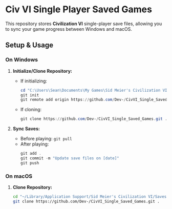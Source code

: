 # Civ VI Single Player Saved Games

This repository stores **Civilization VI** single-player save files, allowing you to sync your game progress between Windows and macOS.

## Setup & Usage

### On Windows
1. **Initialize/Clone Repository:**
   - If initializing:
     ```powershell
     cd "C:\Users\Sean\Documents\My Games\Sid Meier's Civilization VI\Saves\Single"
     git init
     git remote add origin https://github.com/Dev-/CivVI_Single_Saved_Games.git
     ```
   - If cloning:
     ```powershell
     git clone https://github.com/Dev-/CivVI_Single_Saved_Games.git .
     ```

2. **Sync Saves:**
   - Before playing: `git pull`
   - After playing:
     ```powershell
     git add .
     git commit -m "Update save files on [date]"
     git push
     ```

### On macOS
1. **Clone Repository:**
   ```bash
   cd "~/Library/Application Support/Sid Meier's Civilization VI/Saves/Single"
   git clone https://github.com/Dev-/CivVI_Single_Saved_Games.git .
